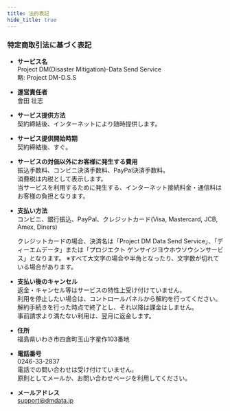 ```yaml
---
title: 法的表記
hide_title: true
---
```


### 特定商取引法に基づく表記

* **サービス名** <br/>
  Project DM(Disaster Mitigation)-Data Send Service <br/>
  略: Project DM-D.S.S

* **運営責任者** <br/>
  會田 壮志

* **サービス提供方法** <br/>
  契約締結後、インターネットにより随時提供します。

* **サービス提供開始時期** <br/>
  契約締結後、すぐ。

* **サービスの対価以外にお客様に発生する費用** <br/>
  振込手数料、コンビニ決済手数料、PayPal決済手数料。 <br/>
  消費税は内税として表示します。 <br/>
  当サービスを利用するために発生する、インターネット接続料金・通信料はお客様の負担となります。

* **支払い方法** <br/>
  コンビニ、銀行振込、PayPal、クレジットカード(Visa, Mastercard, JCB, Amex, Diners)

  クレジットカードの場合、決済名は「Project DM Data Send Service」、「ディーエムデータ」または「プロジエクト ゲンサイジヨウホウソウシンサービス」となります。
  ※すべて大文字の場合や半角となったり、文字数が切れている場合があります。

* **支払い後のキャンセル** <br/>
  返金・キャンセル等はサービスの特性上受け付けていません。 <br/>
  利用を停止したい場合は、コントロールパネルから解約を行ってください。 <br/>
  解約手続きを行った時点で終了とし、それ以降は課金はしません。 <br/>
  事前請求より満たない利用は、翌月に返金します。

* **住所** <br/>
  福島県いわき市四倉町玉山字星作103番地

* **電話番号** <br/>
  0246-33-2837 <br/>
  電話での問い合わせは受け付けていません。 <br/>
  原則としてメールか、お問い合わせページを利用してください。

* **メールアドレス** <br/>
  support@dmdata.jp

